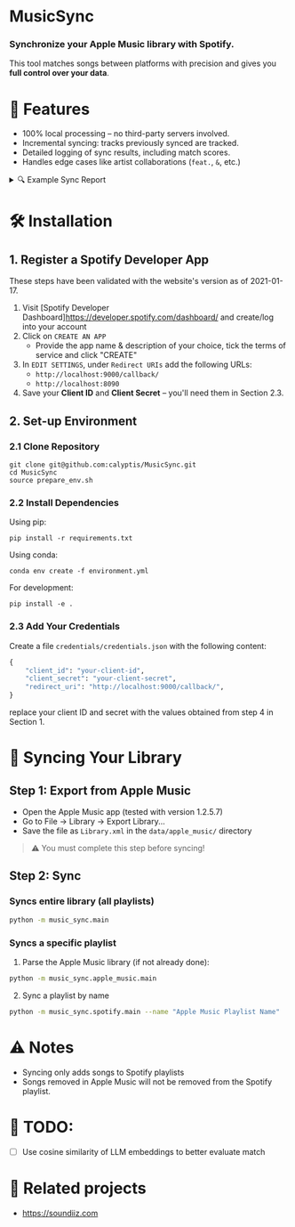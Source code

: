 # MusicSync

### Synchronize your Apple Music library with Spotify.
This tool matches songs between platforms with precision and gives you **full control over your data**.

# 🚀 Features

- 100% local processing – no third-party servers involved.
- Incremental syncing: tracks previously synced are tracked.
- Detailed logging of sync results, including match scores.
- Handles edge cases like artist collaborations (`feat.`, `&`, etc.)

<details>
<summary>🔍 Example Sync Report</summary>

| Apple Song Name   | Apple Artist     | Apple Album            | Spotify Song Name   | Spotify Artist   | Spotify Album   | Spotify Track ID       | Total Similarity | Song Similarity | Artist Similarity | Album Similarity |
|:------------------|:-----------------|:-----------------------|:--------------------|:-----------------|:----------------|:-----------------------|-----------------:|----------------:|------------------:|-----------------:|
| Caruso            | Fiorella Mannoia | A te (Special Edition) | Caruso              | Fiorella Mannoia | A te            | 2kWftUZ8PxLQtRvrHX3cIe |             0.79 |             1.0 |               1.0 |              0.30 |

</details>

# 🛠 Installation

## 1. Register a Spotify Developer App

These steps have been validated with the website's version as of 2021-01-17.

1. Visit [Spotify Developer Dashboard]https://developer.spotify.com/dashboard/ and create/log into your account
2. Click on `CREATE AN APP`
   - Provide the app name & description of your choice, tick the terms of service and click "CREATE"
3. In `EDIT SETTINGS`, under `Redirect URIs` add the following URLs:
   - `http://localhost:9000/callback/`
   - `http://localhost:8090`
4. Save your **Client ID** and **Client Secret** – you'll need them in Section 2.3.

## 2. Set-up Environment

### 2.1 Clone Repository

```commandline
git clone git@github.com:calyptis/MusicSync.git
cd MusicSync
source prepare_env.sh
```

### 2.2 Install Dependencies

Using pip:
```
pip install -r requirements.txt
```

Using conda:

```
conda env create -f environment.yml
```

For development:

```
pip install -e .
```


### 2.3 Add Your Credentials

Create a file `credentials/credentials.json` with the following content:

```python
{
	"client_id": "your-client-id",
	"client_secret": "your-client-secret",
	"redirect_uri": "http://localhost:9000/callback/",
}
```

replace your client ID and secret with the values obtained from step 4 in Section 1.


# 🎵 Syncing Your Library

## Step 1: Export from Apple Music

- Open the Apple Music app (tested with version 1.2.5.7)
- Go to File → Library → Export Library...
- Save the file as `Library.xml` in the `data/apple_music/` directory

> ⚠️ You must complete this step before syncing!

## Step 2: Sync

### Syncs entire library (all playlists)
```bash
python -m music_sync.main
```

### Syncs a specific playlist

1. Parse the Apple Music library (if not already done):

```bash
python -m music_sync.apple_music.main
```

2. Sync a playlist by name

```bash
python -m music_sync.spotify.main --name "Apple Music Playlist Name"
```

# ⚠️ Notes
- Syncing only adds songs to Spotify playlists
- Songs removed in Apple Music will not be removed from the Spotify playlist.

# 🧠 TODO:
- [ ] Use cosine similarity of LLM embeddings to better evaluate match

# 🔗 Related projects
- https://soundiiz.com
